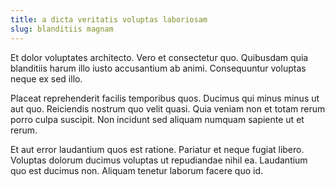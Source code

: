 ```yaml
---
title: a dicta veritatis voluptas laboriosam
slug: blanditiis magnam
---
```


Et dolor voluptates architecto. Vero et consectetur quo. Quibusdam quia blanditiis harum illo iusto accusantium ab animi. Consequuntur voluptas neque ex sed illo.

Placeat reprehenderit facilis temporibus quos. Ducimus qui minus minus ut aut quo. Reiciendis nostrum quo velit quasi. Quia veniam non et totam rerum porro culpa suscipit. Non incidunt sed aliquam numquam sapiente ut et rerum.

Et aut error laudantium quos est ratione. Pariatur et neque fugiat libero. Voluptas dolorum ducimus voluptas ut repudiandae nihil ea. Laudantium quo est ducimus non. Aliquam tenetur laborum facere quo id.
